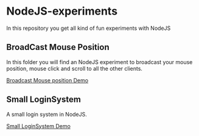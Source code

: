 NodeJS-experiments
=========
In this repository you get all kind of fun experiments with NodeJS

BroadCast Mouse Position
----

In this folder you will find an NodeJS experiment to broadcast your mouse position, mouse click and scroll to all the other clients.

[Broadcast Mouse position Demo](http://dutchprogrammer.nl:9002/)

Small LoginSystem
----
A small login system in NodeJS.

[Small LoginSystem Demo](http://dutchprogrammer.nl:9003/)
